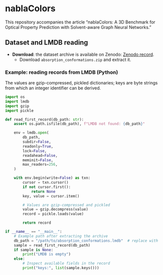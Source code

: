 # nablaColors
This repository accompanies the article “nablaColors: A 3D Benchmark for Optical Property Prediction with Solvent-aware Graph Neural Networks.”

## Dataset and LMDB reading

- **Download**: the dataset archive is available on Zenodo: [Zenodo record](https://zenodo.org/records/16886724).
  - Download `absorption_conformations.zip` and extract it.

### Example: reading records from LMDB (Python)

The values are gzip-compressed, pickled dictionaries; keys are byte strings from which an integer identifier can be derived.

```python
import os
import lmdb
import gzip
import pickle

def read_first_record(db_path: str):
    assert os.path.isfile(db_path), f"LMDB not found: {db_path}"

    env = lmdb.open(
        db_path,
        subdir=False,
        readonly=True,
        lock=False,
        readahead=False,
        meminit=False,
        max_readers=256,
    )

    with env.begin(write=False) as txn:
        cursor = txn.cursor()
        if not cursor.first():
            return None
        key, value = cursor.item()

        # Values are gzip-compressed and pickled
        value = gzip.decompress(value)
        record = pickle.loads(value)

        return record

if __name__ == "__main__":
    # Example path after extracting the archive
    db_path = "/path/to/absorption_conformations.lmdb"  # replace with your actual path
    sample = read_first_record(db_path)
    if sample is None:
        print("LMDB is empty")
    else:
        # Inspect available fields in the record
        print("keys:", list(sample.keys()))
```


